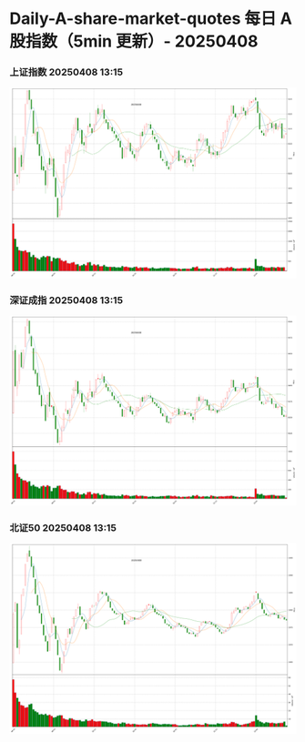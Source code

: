 
# Daily-A-share-market-quotes 每日 A 股指数（5min 更新）- 20250408

### 上证指数 20250408 13:15
![](./fig/2025/4/20250408-sh000001.png)

### 深证成指 20250408 13:15
![](./fig/2025/4/20250408-sz399001.png)

### 北证50 20250408 13:15
![](./fig/2025/4/20250408-bj899050.png)
